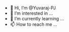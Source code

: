 - 👋 Hi, I’m @Yuvaraj-PJ
- 👀 I’m interested in ...
- 🌱 I’m currently learning ...
- 📫 How to reach me ...

<!---
Yuvaraj-PJ/Yuvaraj-PJ is a ✨ special ✨ repository because its `README.md` (this file) appears on your GitHub profile.
You can click the Preview link to take a look at your changes.
--->
